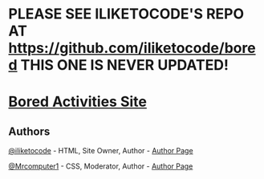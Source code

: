 # PLEASE SEE ILIKETOCODE'S REPO AT https://github.com/iliketocode/bored THIS ONE IS NEVER UPDATED!

# [Bored Activities Site](https://iliketocode.github.io/bored/)

## Authors
[@iliketocode](https://github.com/iliketocode/) - HTML, Site Owner, Author - [Author Page](http://iliketocode.github.io/bored/authors/iliketocode.html)

[@Mrcomputer1](https://github.com/Mrcomputer1/) - CSS, Moderator, Author - [Author Page](http://iliketocode.github.io/bored/authors/mrcomputer1.html)
